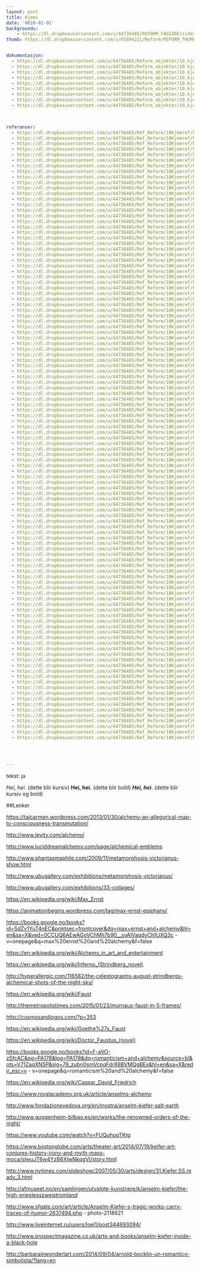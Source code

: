 ```yaml
---
layout: post
title: Kjemi
date: '0010-01-01'
backgrounds:
    - https://dl.dropboxusercontent.com/u/44736485/REFORM_FAGSIDE(side2)/10.Kjemi2m.jpg
thumb: https://dl.dropboxusercontent.com/u/65894221/Reform/REFORM_THUMBNAILS/10.Kjemi.jpg


dokumentasjon:
  - https://dl.dropboxusercontent.com/u/44736485/Reform_objekter/10.kjem1.jpg
  - https://dl.dropboxusercontent.com/u/44736485/Reform_objekter/10.kjem2.jpg
  - https://dl.dropboxusercontent.com/u/44736485/Reform_objekter/10.kjem3.jpg
  - https://dl.dropboxusercontent.com/u/44736485/Reform_objekter/10.kjem4.jpg
  - https://dl.dropboxusercontent.com/u/44736485/Reform_objekter/10.kjem5.jpg
  - https://dl.dropboxusercontent.com/u/44736485/Reform_objekter/10.kjem6.jpg
  - https://dl.dropboxusercontent.com/u/44736485/Reform_objekter/10.kjem7.jpg
  - https://dl.dropboxusercontent.com/u/44736485/Reform_objekter/10.kjem8.jpg
  - https://dl.dropboxusercontent.com/u/44736485/Reform_objekter/10.kjem9.jpg
  


referanser:
  - https://dl.dropboxusercontent.com/u/44736485/Ref_Reform/10Kjemref/kjemref01.jpg
  - https://dl.dropboxusercontent.com/u/44736485/Ref_Reform/10Kjemref/kjemref01b.jpg
  - https://dl.dropboxusercontent.com/u/44736485/Ref_Reform/10Kjemref/kjemref01c.jpg
  - https://dl.dropboxusercontent.com/u/44736485/Ref_Reform/10Kjemref/kjemref02.jpg
  - https://dl.dropboxusercontent.com/u/44736485/Ref_Reform/10Kjemref/kjemref04.jpg
  - https://dl.dropboxusercontent.com/u/44736485/Ref_Reform/10Kjemref/kjemref05.jpg
  - https://dl.dropboxusercontent.com/u/44736485/Ref_Reform/10Kjemref/kjemref06.jpg
  - https://dl.dropboxusercontent.com/u/44736485/Ref_Reform/10Kjemref/kjemref06b.jpg
  - https://dl.dropboxusercontent.com/u/44736485/Ref_Reform/10Kjemref/kjemref06c.jpg
  - https://dl.dropboxusercontent.com/u/44736485/Ref_Reform/10Kjemref/kjemref07.jpg
  - https://dl.dropboxusercontent.com/u/44736485/Ref_Reform/10Kjemref/kjemref08.jpg
  - https://dl.dropboxusercontent.com/u/44736485/Ref_Reform/10Kjemref/kjemref09.jpg
  - https://dl.dropboxusercontent.com/u/44736485/Ref_Reform/10Kjemref/kjemref10.jpg
  - https://dl.dropboxusercontent.com/u/44736485/Ref_Reform/10Kjemref/kjemref11.jpg
  - https://dl.dropboxusercontent.com/u/44736485/Ref_Reform/10Kjemref/kjemref11b.jpg
  - https://dl.dropboxusercontent.com/u/44736485/Ref_Reform/10Kjemref/kjemref12.jpg
  - https://dl.dropboxusercontent.com/u/44736485/Ref_Reform/10Kjemref/kjemref13.jpg
  - https://dl.dropboxusercontent.com/u/44736485/Ref_Reform/10Kjemref/kjemref14.jpg
  - https://dl.dropboxusercontent.com/u/44736485/Ref_Reform/10Kjemref/kjemref15.jpg
  - https://dl.dropboxusercontent.com/u/44736485/Ref_Reform/10Kjemref/kjemref16.jpg
  - https://dl.dropboxusercontent.com/u/44736485/Ref_Reform/10Kjemref/kjemref17.jpg
  - https://dl.dropboxusercontent.com/u/44736485/Ref_Reform/10Kjemref/kjemref18.jpg
  - https://dl.dropboxusercontent.com/u/44736485/Ref_Reform/10Kjemref/kjemref18b.jpg
  - https://dl.dropboxusercontent.com/u/44736485/Ref_Reform/10Kjemref/kjemref19.jpg
  - https://dl.dropboxusercontent.com/u/44736485/Ref_Reform/10Kjemref/kjemref20.jpg
  - https://dl.dropboxusercontent.com/u/44736485/Ref_Reform/10Kjemref/kjemref20b.jpg
  - https://dl.dropboxusercontent.com/u/44736485/Ref_Reform/10Kjemref/kjemref21.jpg
  - https://dl.dropboxusercontent.com/u/44736485/Ref_Reform/10Kjemref/kjemref22.jpg
  - https://dl.dropboxusercontent.com/u/44736485/Ref_Reform/10Kjemref/kjemref22b.jpg
  - https://dl.dropboxusercontent.com/u/44736485/Ref_Reform/10Kjemref/kjemref22c.jpg
  - https://dl.dropboxusercontent.com/u/44736485/Ref_Reform/10Kjemref/kjemref22d.jpg
  - https://dl.dropboxusercontent.com/u/44736485/Ref_Reform/10Kjemref/kjemref22e.jpg
  - https://dl.dropboxusercontent.com/u/44736485/Ref_Reform/10Kjemref/kjemref22f.jpg
  - https://dl.dropboxusercontent.com/u/44736485/Ref_Reform/10Kjemref/kjemref22g.jpg
  - https://dl.dropboxusercontent.com/u/44736485/Ref_Reform/10Kjemref/kjemref22h.jpg
  - https://dl.dropboxusercontent.com/u/44736485/Ref_Reform/10Kjemref/kjemref23.jpg
  - https://dl.dropboxusercontent.com/u/44736485/Ref_Reform/10Kjemref/kjemref24.jpg
  - https://dl.dropboxusercontent.com/u/44736485/Ref_Reform/10Kjemref/kjemref25.jpg
  - https://dl.dropboxusercontent.com/u/44736485/Ref_Reform/10Kjemref/kjemref26.jpg
  - https://dl.dropboxusercontent.com/u/44736485/Ref_Reform/10Kjemref/kjemref27.jpg
  - https://dl.dropboxusercontent.com/u/44736485/Ref_Reform/10Kjemref/kjemref28.jpg
  - https://dl.dropboxusercontent.com/u/44736485/Ref_Reform/10Kjemref/kjemref29.jpg
  - https://dl.dropboxusercontent.com/u/44736485/Ref_Reform/10Kjemref/kjemref30.jpg
  - https://dl.dropboxusercontent.com/u/44736485/Ref_Reform/10Kjemref/kjemref31.jpg
  - https://dl.dropboxusercontent.com/u/44736485/Ref_Reform/10Kjemref/kjemref32.jpg
  - https://dl.dropboxusercontent.com/u/44736485/Ref_Reform/10Kjemref/kjemref33.jpg
  - https://dl.dropboxusercontent.com/u/44736485/Ref_Reform/10Kjemref/kjemref34.jpg
  - https://dl.dropboxusercontent.com/u/44736485/Ref_Reform/10Kjemref/kjemref35.jpg
  - https://dl.dropboxusercontent.com/u/44736485/Ref_Reform/10Kjemref/kjemref35b.jpg
  - https://dl.dropboxusercontent.com/u/44736485/Ref_Reform/10Kjemref/kjemref35c.jpg
  - https://dl.dropboxusercontent.com/u/44736485/Ref_Reform/10Kjemref/kjemref35e.jpg
  - https://dl.dropboxusercontent.com/u/44736485/Ref_Reform/10Kjemref/kjemref35g.jpg
  - https://dl.dropboxusercontent.com/u/44736485/Ref_Reform/10Kjemref/kjemref35h.jpg
  - https://dl.dropboxusercontent.com/u/44736485/Ref_Reform/10Kjemref/kjemref35m.jpg
  - https://dl.dropboxusercontent.com/u/44736485/Ref_Reform/10Kjemref/kjemref35n.jpg
  - https://dl.dropboxusercontent.com/u/44736485/Ref_Reform/10Kjemref/kjemref36.jpg
  - https://dl.dropboxusercontent.com/u/44736485/Ref_Reform/10Kjemref/kjemref37.jpg
  - https://dl.dropboxusercontent.com/u/44736485/Ref_Reform/10Kjemref/kjemref38.jpg
  - https://dl.dropboxusercontent.com/u/44736485/Ref_Reform/10Kjemref/kjemref39.jpg
  - https://dl.dropboxusercontent.com/u/44736485/Ref_Reform/10Kjemref/kjemref40.jpg
  - https://dl.dropboxusercontent.com/u/44736485/Ref_Reform/10Kjemref/kjemref41.jpg
  - https://dl.dropboxusercontent.com/u/44736485/Ref_Reform/10Kjemref/kjemref42.jpg
  - https://dl.dropboxusercontent.com/u/44736485/Ref_Reform/10Kjemref/kjemref43.jpg
  - https://dl.dropboxusercontent.com/u/44736485/Ref_Reform/10Kjemref/kjemref44.jpg
  - https://dl.dropboxusercontent.com/u/44736485/Ref_Reform/10Kjemref/kjemref45.jpg
  - https://dl.dropboxusercontent.com/u/44736485/Ref_Reform/10Kjemref/kjemref46.jpg
  - https://dl.dropboxusercontent.com/u/44736485/Ref_Reform/10Kjemref/kjemref47.jpg
  - https://dl.dropboxusercontent.com/u/44736485/Ref_Reform/10Kjemref/kjemref48.jpg
  - https://dl.dropboxusercontent.com/u/44736485/Ref_Reform/10Kjemref/kjemref49.jpg
  - https://dl.dropboxusercontent.com/u/44736485/Ref_Reform/10Kjemref/kjemref50.jpg
  - https://dl.dropboxusercontent.com/u/44736485/Ref_Reform/10Kjemref/kjemref51.jpg
  - https://dl.dropboxusercontent.com/u/44736485/Ref_Reform/10Kjemref/kjemref52.jpg
  - https://dl.dropboxusercontent.com/u/44736485/Ref_Reform/10Kjemref/kjemref53.jpg
  - https://dl.dropboxusercontent.com/u/44736485/Ref_Reform/10Kjemref/kjemref54.jpg
  - https://dl.dropboxusercontent.com/u/44736485/Ref_Reform/10Kjemref/kjemref55.jpg
  - https://dl.dropboxusercontent.com/u/44736485/Ref_Reform/10Kjemref/kjemref56.jpg
  - https://dl.dropboxusercontent.com/u/44736485/Ref_Reform/10Kjemref/kjemref57.jpg
  - https://dl.dropboxusercontent.com/u/44736485/Ref_Reform/10Kjemref/kjemref58.jpg
  - https://dl.dropboxusercontent.com/u/44736485/Ref_Reform/10Kjemref/kjemref59.jpg
  - https://dl.dropboxusercontent.com/u/44736485/Ref_Reform/10Kjemref/kjemref60.jpg
  - https://dl.dropboxusercontent.com/u/44736485/Ref_Reform/10Kjemref/kjemref61.jpg
  - https://dl.dropboxusercontent.com/u/44736485/Ref_Reform/10Kjemref/kjemref62.jpg
  - https://dl.dropboxusercontent.com/u/44736485/Ref_Reform/10Kjemref/kjemref63.jpg
  - https://dl.dropboxusercontent.com/u/44736485/Ref_Reform/10Kjemref/kjemref64.jpg
  - https://dl.dropboxusercontent.com/u/44736485/Ref_Reform/10Kjemref/kjemref65.jpg
  - https://dl.dropboxusercontent.com/u/44736485/Ref_Reform/10Kjemref/kjemref66.jpg
  - https://dl.dropboxusercontent.com/u/44736485/Ref_Reform/10Kjemref/kjemref67.jpg
  - https://dl.dropboxusercontent.com/u/44736485/Ref_Reform/10Kjemref/kjemref68.jpg
  - https://dl.dropboxusercontent.com/u/44736485/Ref_Reform/10Kjemref/kjemref69.jpg
  - https://dl.dropboxusercontent.com/u/44736485/Ref_Reform/10Kjemref/kjemref70.jpg
  - https://dl.dropboxusercontent.com/u/44736485/Ref_Reform/10Kjemref/kjemref71.jpg
  - https://dl.dropboxusercontent.com/u/44736485/Ref_Reform/10Kjemref/kjemref72.jpg
  - https://dl.dropboxusercontent.com/u/44736485/Ref_Reform/10Kjemref/kjemref73.jpg
  - https://dl.dropboxusercontent.com/u/44736485/Ref_Reform/10Kjemref/kjemref74.jpg
  - https://dl.dropboxusercontent.com/u/44736485/Ref_Reform/10Kjemref/kjemref75.jpg
  - https://dl.dropboxusercontent.com/u/44736485/Ref_Reform/10Kjemref/kjemref76.jpg
  - https://dl.dropboxusercontent.com/u/44736485/Ref_Reform/10Kjemref/kjemref77.jpg
  - https://dl.dropboxusercontent.com/u/44736485/Ref_Reform/10Kjemref/kjemref78.jpg
  - https://dl.dropboxusercontent.com/u/44736485/Ref_Reform/10Kjemref/kjemref79.jpg
  - https://dl.dropboxusercontent.com/u/44736485/Ref_Reform/10Kjemref/kjemref80.jpg
  - https://dl.dropboxusercontent.com/u/44736485/Ref_Reform/10Kjemref/kjemref80b.jpg
  - https://dl.dropboxusercontent.com/u/44736485/Ref_Reform/10Kjemref/kjemref81.jpg
  - https://dl.dropboxusercontent.com/u/44736485/Ref_Reform/10Kjemref/kjemref82.jpg
  - https://dl.dropboxusercontent.com/u/44736485/Ref_Reform/10Kjemref/kjemref83.jpg
  - https://dl.dropboxusercontent.com/u/44736485/Ref_Reform/10Kjemref/kjemref84.jpg
  - https://dl.dropboxusercontent.com/u/44736485/Ref_Reform/10Kjemref/kjemref84a.jpg
  - https://dl.dropboxusercontent.com/u/44736485/Ref_Reform/10Kjemref/kjemref84b.jpg
  - https://dl.dropboxusercontent.com/u/44736485/Ref_Reform/10Kjemref/kjemref84c.jpg
  - https://dl.dropboxusercontent.com/u/44736485/Ref_Reform/10Kjemref/kjemref85.jpg
  - https://dl.dropboxusercontent.com/u/44736485/Ref_Reform/10Kjemref/kjemref86.jpg
  



---
```

tekst: ja

*Hei, hei.* (dette blir kursiv)
**Hei, hei.** (dette blir bold)
***Hei, hei.*** (dette blir kursiv og bold)

##Lenker

https://taicarmen.wordpress.com/2013/01/30/alchemy-an-allegorical-map-to-consciousness-transmutation/

http://www.levity.com/alchemy/

http://www.luciddreamalchemy.com/page/alchemical-emblems

http://www.phantasmaphile.com/2009/11/metamorphosis-victorianus-show.html

http://www.ubugallery.com/exhibitions/metamorphosis-victorianus/

http://www.ubugallery.com/exhibitions/33-collages/

https://en.wikipedia.org/wiki/Max_Ernst

https://animationbegins.wordpress.com/tag/max-ernst-epiphany/

https://books.google.no/books?id=SdZv1YuT4nEC&printsec=frontcover&dq=max+ernst+and+alchemy&hl=en&sa=X&ved=0CCUQ6AEwAGoVChMIi7b90__syAIVaqdyCh1UXQ3c - v=onepage&q=max%20ernst%20and%20alchemy&f=false

https://en.wikipedia.org/wiki/Alchemy_in_art_and_entertainment

https://en.wikipedia.org/wiki/Inferno_(Strindberg_novel)

http://hyperallergic.com/116582/the-celestographs-august-strindbergs-alchemical-shots-of-the-night-sky/

https://en.wikipedia.org/wiki/Faust

http://themetropolistimes.com/2015/01/23/murnaus-faust-in-5-frames/

http://cosmosandlogos.com/?p=353

https://en.wikipedia.org/wiki/Goethe%27s_Faust

https://en.wikipedia.org/wiki/Doctor_Faustus_(novel)

https://books.google.no/books?id=F-aVO-zSfcAC&pg=PA178&lpg=PA178&dq=romanticism+and+alchemy&source=bl&ots=V71ZaqXN5P&sig=79_zubn0smVcpqFdr88BVMQgBEs&hl=en&sa=X&redir_esc=y - v=onepage&q=romanticism%20and%20alchemy&f=false

https://en.wikipedia.org/wiki/Caspar_David_Friedrich

https://www.royalacademy.org.uk/article/anselms-alchemy

http://www.fondazionevedova.org/en/mostra/anselm-kiefer-salt-earth

http://www.guggenheim-bilbao.es/en/works/the-renowned-orders-of-the-night/

https://www.youtube.com/watch?v=FUQuhoqTKtg

https://www.bostonglobe.com/arts/theater-art/2014/07/19/keifer-art-conjures-history-irony-and-myth-mass-moca/sIwuJT6w4YzB6XlwNkqgVI/story.html

http://www.nytimes.com/slideshow/2007/05/30/arts/design/31.Kiefer.SS.ready_3.html

http://afmuseet.no/en/samlingen/utvalgte-kunstnere/k/anselm-kiefer/the-high-priestesszweistromland

http://www.sfgate.com/art/article/Anselm-Kiefer-s-tragic-works-carry-traces-of-humor-2637494.php - photo-2118621

http://www.liveinternet.ru/users/loel1/post344693094/

http://www.prospectmagazine.co.uk/arts-and-books/anselm-kiefer-inside-a-black-hole

http://barbarainwonderlart.com/2014/09/04/arnold-bocklin-un-romantico-simbolista/?lang=en
